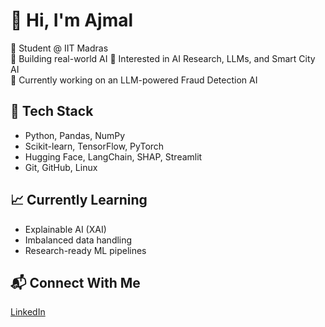 # 👋 Hi, I'm Ajmal

🚀 Student @ IIT Madras  
🧠 Building real-world AI 
💼 Interested in AI Research, LLMs, and Smart City AI  
📌 Currently working on an LLM-powered Fraud Detection AI

## 🔧 Tech Stack  
- Python, Pandas, NumPy  
- Scikit-learn, TensorFlow, PyTorch  
- Hugging Face, LangChain, SHAP, Streamlit  
- Git, GitHub, Linux  

## 📈 Currently Learning  
- Explainable AI (XAI)  
- Imbalanced data handling  
- Research-ready ML pipelines

## 📬 Connect With Me  
[LinkedIn](https://www.linkedin.com/in/your-link) 


